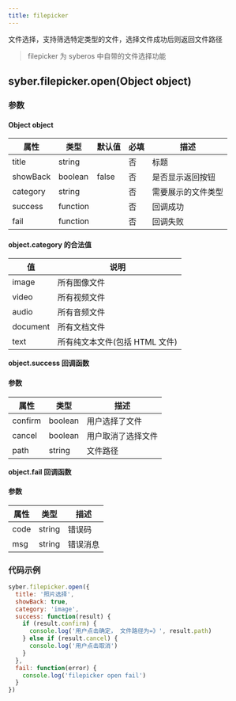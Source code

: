 ```yaml
---
title: filepicker
---
```


文件选择，支持筛选特定类型的文件，选择文件成功后则返回文件路径

> filepicker 为 syberos 中自带的文件选择功能

## syber.filepicker.open(Object object)

### **参数**

#### Object object

| 属性     | 类型     | 默认值 | 必填 | 描述               |
| -------- | -------- | ------ | ---- | ------------------ |
| title    | string   |        | 否   | 标题               |
| showBack | boolean  | false  | 否   | 是否显示返回按钮   |
| category | string   |        | 否   | 需要展示的文件类型 |
| success  | function |        | 否   | 回调成功           |
| fail     | function |        | 否   | 回调失败           |

#### object.category 的合法值

| 值       | 说明                           |
| -------- | ------------------------------ |
| image    | 所有图像文件                   |
| video    | 所有视频文件                   |
| audio    | 所有音频文件                   |
| document | 所有文档文件                   |
| text     | 所有纯文本文件(包括 HTML 文件) |

**object.success 回调函数**

#### 参数

| 属性    | 类型    | 描述               |
| ------- | ------- | ------------------ |
| confirm | boolean | 用户选择了文件     |
| cancel  | boolean | 用户取消了选择文件 |
| path    | string  | 文件路径           |

**object.fail 回调函数**

#### 参数

| 属性 | 类型   | 描述     |
| ---- | ------ | -------- |
| code | string | 错误码   |
| msg  | string | 错误消息 |

### **代码示例**

```javascript
syber.filepicker.open({
  title: '照片选择',
  showBack: true,
  category: 'image',
  success: function(result) {
    if (result.confirm) {
      console.log('用户点击确定， 文件路径为=》', result.path)
    } else if (result.cancel) {
      console.log('用户点击取消')
    }
  },
  fail: function(error) {
    console.log('filepicker open fail')
  }
})
```
